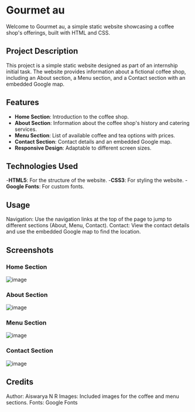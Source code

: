 # Gourmet au
Welcome to Gourmet au, a simple static website showcasing a coffee shop's offerings, built with HTML and CSS.

## Project Description
This project is a simple static website designed as part of an internship initial task. The website provides information about a fictional coffee shop, including an About section, a Menu section, and a Contact section with an embedded Google map.

## Features
- **Home Section**: Introduction to the coffee shop.
- **About Section**: Information about the coffee shop's history and catering services.
- **Menu Section**: List of available coffee and tea options with prices.
- **Contact Section**: Contact details and an embedded Google map.
- **Responsive Design**: Adaptable to different screen sizes.

## Technologies Used
-**HTML5**: For the structure of the website.
-**CSS3**: For styling the website.
-**Google Fonts**: For custom fonts.

## Usage
Navigation: Use the navigation links at the top of the page to jump to different sections (About, Menu, Contact).
Contact: View the contact details and use the embedded Google map to find the location.

## Screenshots
### Home Section
![image](https://github.com/aiswaryanr/Gourmet-au/assets/133225093/c21330b3-2d0e-423f-896b-846be3171d73)

### About Section
![image](https://github.com/aiswaryanr/Gourmet-au/assets/133225093/bc87e75c-7504-4620-b985-94bf234502bd)

### Menu Section
![image](https://github.com/aiswaryanr/Gourmet-au/assets/133225093/49905771-a9c7-4562-899d-abf3c3d60db6)

### Contact Section
![image](https://github.com/aiswaryanr/Gourmet-au/assets/133225093/6e12a1a7-844b-459d-90cd-8dabe6120d9d)

## Credits
Author: Aiswarya N R
Images: Included images for the coffee and menu sections.
Fonts: Google Fonts
